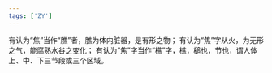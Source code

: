 ```yaml
---
tags: ['ZY']
---
```


有认为“焦”当作“膲”者，膲为体内脏器，是有形之物；
有认为“焦”字从火，为无形之气，能腐熟水谷之变化；
有认为“焦”字当作“樵”字，樵，槌也，节也，谓人体上、中、下三节段或三个区域。